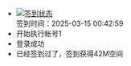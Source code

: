 - [![签到状态](https://github.com/li5bo5/Cloud189-Actions/actions/workflows/main.yml/badge.svg?branch=main)](https://github.com/li5bo5/Cloud189-Actions/actions/workflows/main.yml) <br> 签到时间：2025-03-15 00:42:59
- 开始执行帐号1
- 登录成功
- 已经签到过了，签到获得42M空间
